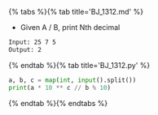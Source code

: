{% tabs %}{% tab title='BJ_1312.md' %}

* Given A / B, print Nth decimal

```txt
Input: 25 7 5
Output: 2
```

{% endtab %}{% tab title='BJ_1312.py' %}

```py
a, b, c = map(int, input().split())
print(a * 10 ** c // b % 10)
```

{% endtab %}{% endtabs %}
